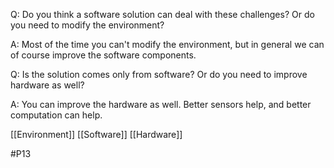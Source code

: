 Q: Do you think a software solution can deal with these challenges? Or do you need to modify the environment?

A: Most of the time you can't modify the environment, but in general we can of course improve the software components.

Q: Is the solution comes only from software? Or do you need to improve hardware as well?

A: You can improve the hardware as well. Better sensors help, and better computation can help.

[[Environment]]
[[Software]]
[[Hardware]]

#P13 